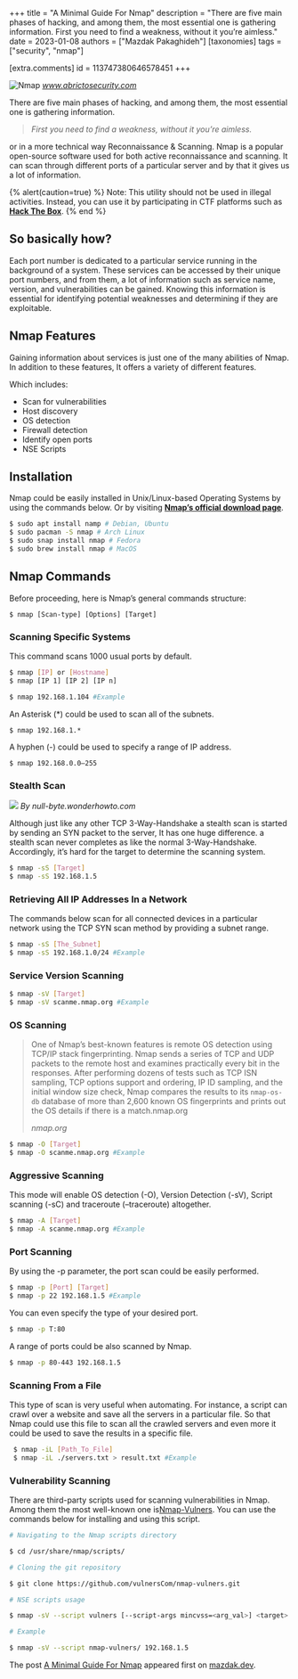 +++
title = "A Minimal Guide For Nmap"
description = "There are five main phases of hacking, and among them, the most essential one is gathering information. First you need to find a weakness, without it you’re aimless."
date = 2023-01-08
authors = ["Mazdak Pakaghideh"]
[taxonomies]
tags = ["security", "nmap"]

[extra.comments]
id = 113747380646578451
+++

![Nmap](https://mazdak.dev/wp-content/uploads/2023/01/nmap-1.png)
_www.abrictosecurity.com_

There are five main phases of hacking, and among them, the most essential one is gathering information.

> _First you need to find a weakness, without it you’re aimless._

or in a more technical way Reconnaissance & Scanning. Nmap is a popular open-source software used for both active reconnaissance and scanning. It can scan through different ports of a particular server and by that it gives us a lot of information.

{% alert(caution=true) %}
Note: This utility should not be used in illegal activities. Instead, you can use it by participating in CTF platforms such as **[Hack The Box](https://www.hackthebox.com/)**.
{% end %}

## So basically how?

Each port number is dedicated to a particular service running in the background of a system. These services can be accessed by their unique port numbers, and from them, a lot of information such as service name, version, and vulnerabilities can be gained. Knowing this information is essential for identifying potential weaknesses and determining if they are exploitable.

## Nmap Features

Gaining information about services is just one of the many abilities of Nmap. In addition to these features, It offers a variety of different features.

Which includes:

- Scan for vulnerabilities
- Host discovery
- OS detection
- Firewall detection
- Identify open ports
- NSE Scripts

## Installation

Nmap could be easily installed in Unix/Linux-based Operating Systems by using the commands below. Or by visiting **[Nmap’s official download page](https://nmap.org/download.html)**.


```sh
$ sudo apt install namp # Debian, Ubuntu
$ sudo pacman -S nmap # Arch Linux
$ sudo snap install nmap # Fedora
$ sudo brew install nmap # MacOS
```

## Nmap Commands

Before proceeding, here is Nmap’s general commands structure:

```
$ nmap [Scan-type] [Options] [Target]
```

### Scanning Specific Systems

This command scans 1000 usual ports by default.


```sh
$ nmap [IP] or [Hostname]
$ nmap [IP 1] [IP 2] [IP n]

$ nmap 192.168.1.104 #Example
```

An Asterisk (\*) could be used to scan all of the subnets.

```
$ nmap 192.168.1.*
```

A hyphen (-) could be used to specify a range of IP address.

```
$ nmap 192.168.0.0–255
```

### Stealth Scan

![](https://img.wonderhowto.com/img/36/13/63578617777373/0/build-stealth-port-scanner-with-scapy-and-python.w1456.jpg)
_By null-byte.wonderhowto.com_

Although just like any other TCP 3-Way-Handshake a stealth scan is started by sending an SYN packet to the server, It has one huge difference. a stealth scan never completes as like the normal 3-Way-Handshake. Accordingly, it’s hard for the target to determine the scanning system.


```sh
$ nmap -sS [Target]
$ nmap -sS 192.168.1.5
```

### Retrieving All IP Addresses In a Network

The commands below scan for all connected devices in a particular network using the TCP SYN scan method by providing a subnet range.


```sh
$ nmap -sS [The_Subnet]
$ nmap -sS 192.168.1.0/24 #Example
```

### Service Version Scanning


```sh
$ nmap -sV [Target]
$ nmap -sV scanme.nmap.org #Example 
```

### OS Scanning

> One of Nmap’s best-known features is remote OS detection using TCP/IP stack fingerprinting. Nmap sends a series of TCP and UDP packets to the remote host and examines practically every bit in the responses. After performing dozens of tests such as TCP ISN sampling, TCP options support and ordering, IP ID sampling, and the initial window size check, Nmap compares the results to its `nmap-os-db` database of more than 2,600 known OS fingerprints and prints out the OS details if there is a match.nmap.org
> 
> <cite>nmap.org</cite>

```sh
$ nmap -O [Target]
$ nmap -O scanme.nmap.org #Example
```

### Aggressive Scanning

This mode will enable OS detection (-O), Version Detection (-sV), Script scanning (-sC) and traceroute (–traceroute) altogether.


```sh
$ nmap -A [Target]
$ nmap -A scanme.nmap.org #Example
```

### Port Scanning

By using the -p parameter, the port scan could be easily performed.


```sh
$ nmap -p [Port] [Target]
$ nmap -p 22 192.168.1.5 #Example
```

You can even specify the type of your desired port.

```sh
$ nmap -p T:80
```

A range of ports could be also scanned by Nmap.

```sh
$ nmap -p 80-443 192.168.1.5
```

### Scanning From a File

This type of scan is very useful when automating. For instance, a script can crawl over a website and save all the servers in a particular file. So that Nmap could use this file to scan all the crawled servers and even more it could be used to save the results in a specific file.


```sh
 $ nmap -iL [Path_To_File]
 $ nmap -iL ./servers.txt > result.txt #Example
```

### Vulnerability Scanning

There are third-party scripts used for scanning vulnerabilities in Nmap. Among them the most well-known one is[Nmap-Vulners](https://github.com/vulnersCom/nmap-vulners). You can use the commands below for installing and using this script.


```sh
# Navigating to the Nmap scripts directory

$ cd /usr/share/nmap/scripts/

# Cloning the git repository

$ git clone https://github.com/vulnersCom/nmap-vulners.git

# NSE scripts usage

$ nmap -sV --script vulners [--script-args mincvss=<arg_val>] <target>

# Example

$ nmap -sV --script nmap-vulners/ 192.168.1.5
```

The post [A Minimal Guide For Nmap](https://mazdak.dev/a-minimal-guide-for-nmap/) appeared first on [mazdak.dev](https://mazdak.dev).